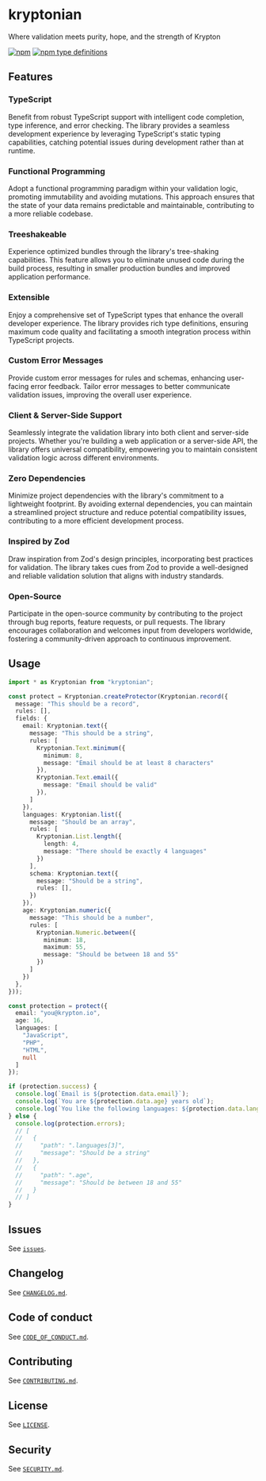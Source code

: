 # kryptonian

Where validation meets purity, hope, and the strength of Krypton

[![npm](https://img.shields.io/npm/v/kryptonian)](https://www.npmjs.com/package/kryptonian) [![npm type definitions](https://img.shields.io/npm/types/kryptonian)](https://github.com/aminnairi/kryptonian)

## Features

### TypeScript

Benefit from robust TypeScript support with intelligent code completion, type inference, and error checking. The library provides a seamless development experience by leveraging TypeScript's static typing capabilities, catching potential issues during development rather than at runtime.

### Functional Programming

Adopt a functional programming paradigm within your validation logic, promoting immutability and avoiding mutations. This approach ensures that the state of your data remains predictable and maintainable, contributing to a more reliable codebase.

### Treeshakeable

Experience optimized bundles through the library's tree-shaking capabilities. This feature allows you to eliminate unused code during the build process, resulting in smaller production bundles and improved application performance.

### Extensible

Enjoy a comprehensive set of TypeScript types that enhance the overall developer experience. The library provides rich type definitions, ensuring maximum code quality and facilitating a smooth integration process within TypeScript projects.

### Custom Error Messages

Provide custom error messages for rules and schemas, enhancing user-facing error feedback. Tailor error messages to better communicate validation issues, improving the overall user experience.

### Client & Server-Side Support

Seamlessly integrate the validation library into both client and server-side projects. Whether you're building a web application or a server-side API, the library offers universal compatibility, empowering you to maintain consistent validation logic across different environments.

### Zero Dependencies

Minimize project dependencies with the library's commitment to a lightweight footprint. By avoiding external dependencies, you can maintain a streamlined project structure and reduce potential compatibility issues, contributing to a more efficient development process.

### Inspired by Zod

Draw inspiration from Zod's design principles, incorporating best practices for validation. The library takes cues from Zod to provide a well-designed and reliable validation solution that aligns with industry standards.

### Open-Source

Participate in the open-source community by contributing to the project through bug reports, feature requests, or pull requests. The library encourages collaboration and welcomes input from developers worldwide, fostering a community-driven approach to continuous improvement.

## Usage

```typescript
import * as Kryptonian from "kryptonian";

const protect = Kryptonian.createProtector(Kryptonian.record({
  message: "This should be a record",
  rules: [],
  fields: {
    email: Kryptonian.text({
      message: "This should be a string",
      rules: [
        Kryptonian.Text.minimum({
          minimum: 8,
          message: "Email should be at least 8 characters"
        }),
        Kryptonian.Text.email({
          message: "Email should be valid"
        }),
      ]
    }),
    languages: Kryptonian.list({
      message: "Should be an array",
      rules: [
        Kryptonian.List.length({
          length: 4,
          message: "There should be exactly 4 languages"
        })
      ],
      schema: Kryptonian.text({
        message: "Should be a string",
        rules: [],
      })
    }),
    age: Kryptonian.numeric({
      message: "This should be a number",
      rules: [
        Kryptonian.Numeric.between({
          minimum: 18,
          maximum: 55,
          message: "Should be between 18 and 55"
        })
      ]
    })
  },
}));

const protection = protect({
  email: "you@krypton.io",
  age: 16,
  languages: [
    "JavaScript",
    "PHP",
    "HTML",
    null
  ]
});

if (protection.success) {
  console.log(`Email is ${protection.data.email}`);
  console.log(`You are ${protection.data.age} years old`);
  console.log(`You like the following languages: ${protection.data.languages.join(", ")}`);
} else {
  console.log(protection.errors);
  // [
  //   {
  //     "path": ".languages[3]",
  //     "message": "Should be a string"
  //   },
  //   {
  //     "path": ".age",
  //     "message": "Should be between 18 and 55"
  //   }
  // ]
}
```

## Issues

See [`issues`](./issues).

## Changelog

See [`CHANGELOG.md`](./CHANGELOG.md).

## Code of conduct

See [`CODE_OF_CONDUCT.md`](./CODE_OF_CONDUCT.md).

## Contributing

See [`CONTRIBUTING.md`](./CONTRIBUTING.md).

## License

See [`LICENSE`](./LICENSE).

## Security

See [`SECURITY.md`](./SECURITY.md).